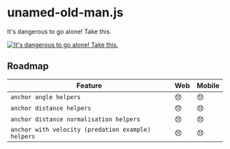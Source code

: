 # unamed-old-man.js

It's dangerous to go alone! Take this.

[![It's dangerous to go alone! Take this.](https://66.media.tumblr.com/73ad3d3cbbf91efea40773bd6f1f1e72/tumblr_mlkpzij6T81qizbpto1_1280.gifv)](https://magicalgametime.com/image/48470399171)

## Roadmap

| Feature | Web | Mobile |
| ------- | --- | ------- |
| `anchor angle helpers`  | 😞 | 😞 |
| `anchor distance helpers` | 😞 | 😞 |
| `anchor distance normalisation helpers` | 😞 | 😞 |
| `anchor with velocity (predation example) helpers` | 😞 | 😞 |
